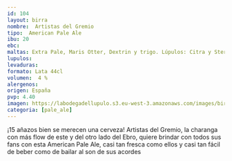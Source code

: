 ```yaml
---
id: 104
layout: birra
nombre:  Artistas del Gremio
tipo:  American Pale Ale
ibu: 20
ebc:  
maltas: Extra Pale, Maris Otter, Dextrin y trigo. Lúpulos: Citra y Sterling
lupulos: 
levaduras:
formato: Lata 44cl
volumen:  4 %
alergenos: 
origen: España
pvp: 4.40 
imagen: https://labodegadellupulo.s3.eu-west-3.amazonaws.com/images/birras/artistasdelgremio.jpg
categoria: [pale_ale]
---
```

¡15 añazos bien se merecen una cerveza! Artistas del Gremio, la charanga con más flow de este y del otro lado del Ebro, quiere brindar con todos sus fans con esta American Pale Ale, casi tan fresca como ellos y casi tan fácil de beber como de bailar al son de sus acordes
